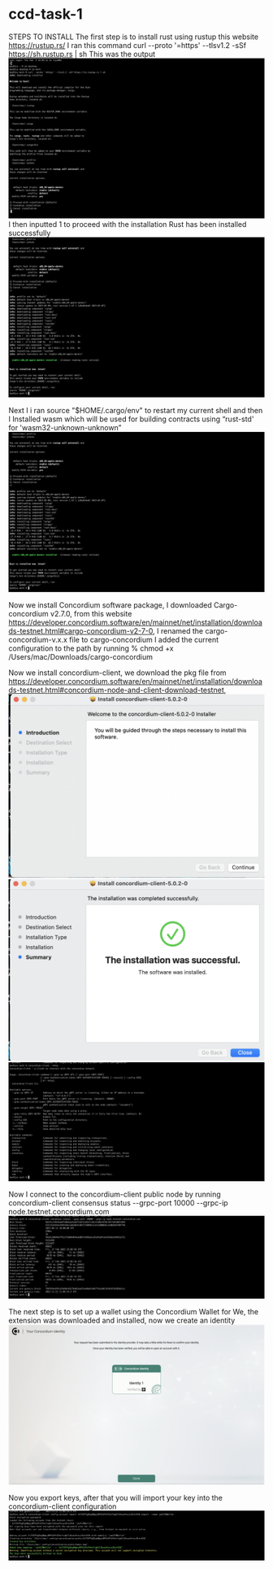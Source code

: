 # ccd-task-1
STEPS TO INSTALL
The first step is to install rust using rustup this website https://rustup.rs/
I ran this command 
curl --proto '=https' --tlsv1.2 -sSf https://sh.rustup.rs | sh
This was the output
![Image 1](img-1.png)
I then inputted 1 to proceed with the installation
Rust has been installed successfully 
![Image 2](img-2.png)

Next I i ran source "$HOME/.cargo/env" to restart my current shell and then I 
Installed wasm which will be used for building contracts using “rust-std' for 'wasm32-unknown-unknown” 
![Image 3](img-3.png)

Now we install Concordium software package, I downloaded Cargo-concordium v2.7.0, from this website https://developer.concordium.software/en/mainnet/net/installation/downloads-testnet.html#cargo-concordium-v2-7-0, I renamed the cargo-concordium-v.x.x file to cargo-concordium
I added the current configuration to the path by running % chmod +x /Users/mac/Downloads/cargo-concordium

Now we install concordium-client, we download the pkg file from https://developer.concordium.software/en/mainnet/net/installation/downloads-testnet.html#concordium-node-and-client-download-testnet,
![Image 4](img-4.png)
![Image 5](img-5.png)
![Image 6](img-6.png)

Now I connect to the concordium-client public node by running concordium-client consensus status --grpc-port 10000 --grpc-ip node.testnet.concordium.com
![Image 7](img-7.png)


The next step is to set up a wallet using the Concordium Wallet for We, the extension was downloaded and installed, now we create an identity
![Image 8](img-8.png)

Now you export keys, after that you will import your key into the concordium-client configuration
![Image 9](img-9.png)
